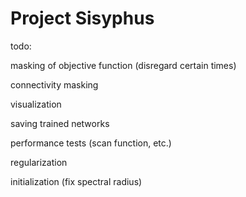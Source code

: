 # Project Sisyphus

todo:

masking of objective function (disregard certain times)

connectivity masking

visualization

saving trained networks

performance tests (scan function, etc.)

regularization

initialization (fix spectral radius)
